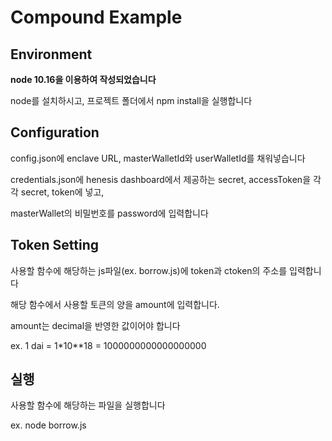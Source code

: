 # Compound Example

## Environment

**node 10.16을 이용하여 작성되었습니다**

node를 설치하시고, 프로젝트 폴더에서 npm install을 실행합니다

## Configuration

config.json에 enclave URL, masterWalletId와 userWalletId를 채워넣습니다

credentials.json에 henesis dashboard에서 제공하는 secret, accessToken을 각각 secret, token에 넣고,

masterWallet의 비밀번호를 password에 입력합니다


## Token Setting

사용할 함수에 해당하는 js파일(ex. borrow.js)에 token과 ctoken의 주소를 입력합니다

해당 함수에서 사용할 토큰의 양을 amount에 입력합니다.

amount는 decimal을 반영한 값이어야 합니다

ex. 1 dai = 1*10**18 = 1000000000000000000

## 실행

사용할 함수에 해당하는 파일을 실행합니다

ex. node borrow.js
